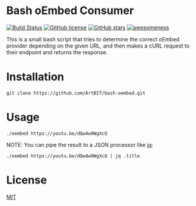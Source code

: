 # Bash oEmbed Consumer
[![Build Status](https://travis-ci.org/ArtBIT/bash-oembed.svg)](https://travis-ci.org/ArtBIT/bash-oembed) [![GitHub license](https://img.shields.io/github/license/ArtBIT/bash-oembed.svg)](https://github.com/ArtBIT/bash-oembed) [![GitHub stars](https://img.shields.io/github/stars/ArtBIT/bash-oembed.svg)](https://github.com/ArtBIT/bash-oembed)  [![awesomeness](https://img.shields.io/badge/awesomeness-maximum-red.svg)](https://github.com/ArtBIT/bash-oembed)

This is a small bash script that tries to determine the correct oEmbed provider depending on the given URL, and then makes a cURL request to their endpoint and returns the response.

# Installation
```
git clone https://github.com/ArtBIT/bash-oembed.git
```

# Usage

```
./oembed https://youtu.be/dQw4w9WgXcQ

```

NOTE: You can pipe the result to a JSON processor like [jq](https://github.com/stedolan/jq):
```
./oembed https://youtu.be/dQw4w9WgXcQ | jq .title

```

# License

[MIT](LICENSE.md)
